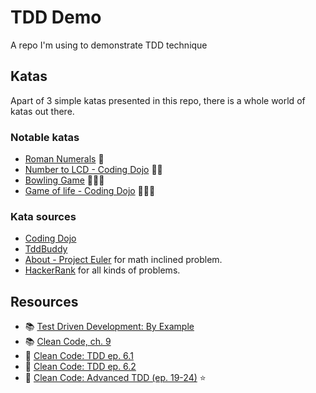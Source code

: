 # TDD Demo

A repo I'm using to demonstrate TDD technique


## Katas

Apart of 3 simple katas presented in this repo, there is a whole world of 
katas out there.

### Notable katas

* [Roman Numerals](http://codingdojo.org/kata/RomanNumerals/)               💪
* [Number to LCD - Coding Dojo](http://codingdojo.org/kata/NumberToLCD/)    💪💪
* [Bowling Game](http://codingdojo.org/kata/Bowling/)                       💪💪💪
* [Game of life - Coding Dojo](http://codingdojo.org/kata/GameOfLife/)      💪💪💪

### Kata sources

* [Coding Dojo](http://codingdojo.org)
* [TddBuddy](http://www.tddbuddy.com/)
* [About - Project Euler](https://projecteuler.net/) for math inclined problem.
* [HackerRank](http://hackerrank.com) for all kinds of problems.


## Resources

* 📚 [Test Driven Development: By Example](https://www.goodreads.com/book/show/387190.Test_Driven_Development)
* 📚 [Clean Code, ch. 9](https://www.goodreads.com/book/show/3735293-clean-code)
* 🎥 [Clean Code: TDD ep. 6.1](https://cleancoders.com/video-details/clean-code-episode-6-p1)
* 🎥 [Clean Code: TDD ep. 6.2](https://cleancoders.com/video-details/clean-code-episode-6-p2) 
* 🎥 [Clean Code: Advanced TDD (ep. 19-24)](https://cleancoders.com/videos?series=clean-code&subseries=advanced-tdd) ⭐️
